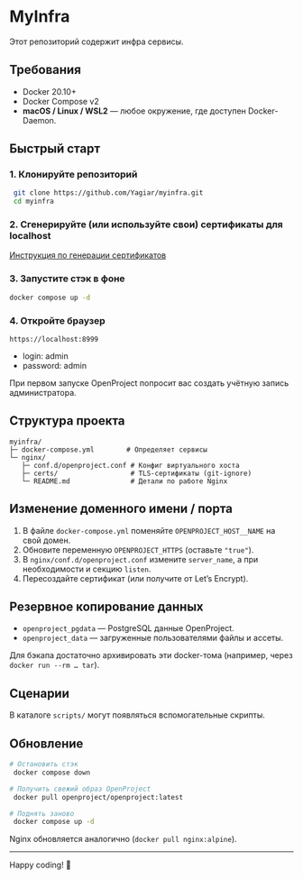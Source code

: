 # MyInfra

Этот репозиторий содержит инфра сервисы.

## Требования

* Docker 20.10+
* Docker Compose v2
* **macOS / Linux / WSL2** — любое окружение, где доступен Docker-Daemon.

## Быстрый старт

### 1. Клонируйте репозиторий

```bash
 git clone https://github.com/Yagiar/myinfra.git
 cd myinfra
```
### 2. Сгенерируйте (или используйте свои) сертификаты для localhost
[Инструкция по генерации сертификатов](nginx/README.md)
### 3. Запустите стэк в фоне
 ```bash
 docker compose up -d
```
### 4. Откройте браузер

`https://localhost:8999`

- login: admin
- password: admin

При первом запуске OpenProject попросит вас создать учётную запись администратора.

## Структура проекта

```
myinfra/
├─ docker-compose.yml        # Определяет сервисы
└─ nginx/
   ├─ conf.d/openproject.conf # Конфиг виртуального хоста
   ├─ certs/                  # TLS-сертификаты (git-ignore)
   └─ README.md               # Детали по работе Nginx
```

## Изменение доменного имени / порта

1. В файле `docker-compose.yml` поменяйте `OPENPROJECT_HOST__NAME` на свой домен.
2. Обновите переменную `OPENPROJECT_HTTPS` (оставьте `"true"`).
3. В `nginx/conf.d/openproject.conf` измените `server_name`, а при необходимости и секцию `listen`.
4. Пересоздайте сертификат (или получите от Let’s Encrypt).

## Резервное копирование данных

* `openproject_pgdata` — PostgreSQL данные OpenProject.
* `openproject_data`  — загруженные пользователями файлы и ассеты.

Для бэкапа достаточно архивировать эти docker-тома (например, через `docker run --rm … tar`).

## Сценарии

В каталоге `scripts/` могут появляться вспомогательные скрипты.

## Обновление

```bash
# Остановить стэк
 docker compose down

# Получить свежий образ OpenProject
 docker pull openproject/openproject:latest

# Поднять заново
 docker compose up -d
```

Nginx обновляется аналогично (`docker pull nginx:alpine`).

---

Happy coding! 🎉
